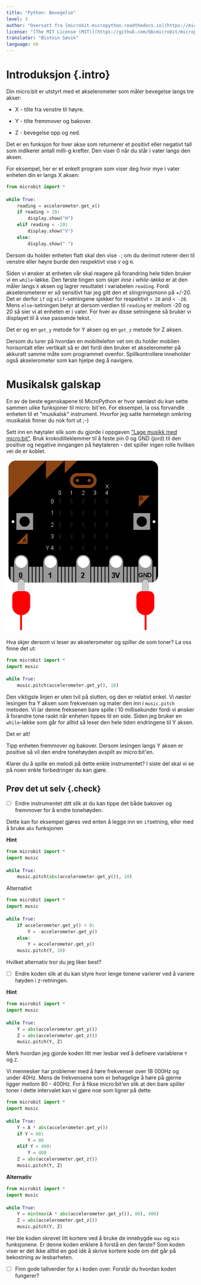 ```yaml
---
title: "Python: Bevegelse"
level: 3
author: "Oversatt fra [microbit-micropython.readthedocs.io](https://microbit-micropython.readthedocs.io/en/latest/tutorials/movement.html)"
license: "[The MIT License (MIT)](https://github.com/bbcmicrobit/micropython/blob/master/LICENSE)"
translator: "Øistein Søvik"
language: nb
---
```



# Introduksjon {.intro}

Din micro:bit er utstyrt med et akselerometer som måler bevegelse langs tre akser:

* X - tilte fra venstre til høyre.

* Y - tilte fremmover og bakover.

* Z - bevegelse opp og ned.

Det er en funksjon for hver akse som returnerer et positivt eller negativt tall
som indikerer antall milli-g krefter. Den viser 0 når du står i vater langs
den aksen.

For eksempel, her er et enkelt program som viser deg hvor mye i vater enheten
din er langs X aksen:

```python
from microbit import *

while True:
    reading = accelerometer.get_x()
    if reading > 20:
        display.show("H")
    elif reading < -20:
        display.show("V")
    else:
        display.show("-")
```

Dersom du holder enheten flatt skal den vise `-`; om du derimot roterer den til
venstre eller høyre burde den respektivt vise `V` og `H`.

Siden vi ønsker at enheten vår skal reagere på forandring hele tiden bruker vi
en `while`-løkke. Den første tingen som skjer *inne i while-løkka* er at den
måler langs `X` aksen og lagrer resultatet i variabelen `reading`. Fordi
akselerometerer er *så* sensitivt har jeg gitt den et slingringsmonn på +/-20.
Det er derfor `if` og `elif`-setningene sjekker for respektivt `> 20` and `<
-20`. Mens `else`-setningen betyr at dersom verdien til `reading` er mellom -20
og 20 så sier vi at enheten er i vater. For hver av disse setningene så bruker
vi displayet til å vise passende tekst.

Det er og en `get_y` metode for Y aksen og en `get_z` metode for Z aksen.

Dersom du lurer på hvordan en mobiltelefon vet om du holder mobilen horisontalt
eller vertikalt så er det fordi den bruker et akselerometer på akkuratt samme
måte som programmet ovenfor. Spillkontrollere inneholder også akselerometer som
kan hjelpe deg å navigere.


# Musikalsk galskap

En av de beste egenskapene til MicroPython er hvor sømløst du kan sette sammen
ulike funksjoner til micro: bit'en. For eksempel, la oss forvandle enheten til
et "musikalsk" instrument. Hvorfor jeg satte hermetegn omkring musikalsk finner
du nok fort ut ;-)

Sett inn en høytaler slik som du gjorde i oppgaven ["Lage musikk med
micro:bit"](../python_musikk/python_musikk.html). Bruk krokodilleklemmer til å feste
pin 0 og GND (jord) til den positive og negative inngangen på høytaleren - det
spiller ingen rolle hvilken vei de er koblet.

![Bilde av en micro'bit med krokodilleklemmer til pin 0 og GND](pin0-gnd.png)

Hva skjer dersom vi leser av akselerometer og spiller de som toner? La oss finne
det ut:

```python
from microbit import *
import music

while True:
    music.pitch(accelerometer.get_y(), 10)
```

Den viktigste linjen er uten tvil på slutten, og den er relativt enkel. Vi
*nøster* lesingen fra Y aksen som frekvensen og mater den inn i `music.pitch`
metoden. Vi lar denne freksenen bare spille i 10 millisekunder fordi vi ønsker å
forandre tone raskt når enheten tippes til en side. Siden jeg bruker en
`while`-løkke som går for alltid så leser den hele tiden endringene til Y aksen.

Det er alt!

Tipp enheten fremmover og bakover. Dersom lesingen langs Y aksen er positive så
vil den endre tonehøyden avspilt av micro:bit'en.

Klarer du å spille en melodi på dette enkle instrumentet? I siste del skal vi se
på noen enkle forbedringer du kan gjøre.

## Prøv det ut selv {.check}

- [ ] Endre instrumentet ditt slik at du kan tippe det både bakover og fremmover for å endre tonehøyden.

Dette kan for eksempel gjøres ved enten å legge inn en `if`setning, eller med å bruke `abs` funksjonen

<toggle>
  <strong>Hint</strong>
  <hide>

```python
from microbit import *
import music

while True:
    music.pitch(abs(accelerometer.get_y()), 10)
```

Alternativt

```python
from microbit import *
import music

while True:
    if accelerometer.get_y() < 0:
        Y = -accelerometer.get_y()
    else:
        Y = accelerometer.get_y()
    music.pitch(Y, 10)
```

Hvilket alternativ tror du jeg liker best?

</hide>
</toggle>

- [ ] Endre koden slik at du kan styre hvor lenge tonene varierer ved å variere høyden i z-retningen.

<toggle>
  <strong>Hint</strong>
  <hide>

```python
from microbit import *
import music

while True:
    Y = abs(accelerometer.get_y())
    Z = abs(accelerometer.get_z())
    music.pitch(Y, Z)
```

Merk hvordan jeg gjorde koden litt mer lesbar ved å definere variablene `Y` og `Z`.

</hide>
</toggle>

Vi mennesker har problemer med å høre frekvenser over 18 000Hz og under 40Hz.
Mens de frekvensene som er behagelige å høre på gjerne ligger mellom 80 - 400Hz.
For å fikse micro:bit'en slik at den bare spiller toner i dette intervalet kan vi
gjøre noe som ligner på dette

```python
from microbit import *
import music

while True:
    Y = A * abs(accelerometer.get_y())
    if Y < 80:
        Y = 80
    elif Y > 400:
        Y = 400
    Z = abs(accelerometer.get_z())
    music.pitch(Y, Z)
```

<toggle>
  <strong>Alternativ</strong>
  <hide>

```python
from microbit import *
import music

while True:
    Y = min(max(A * abs(accelerometer.get_y()), 80), 400)
    Z = abs(accelerometer.get_z())
    music.pitch(Y, Z)
```

Her ble koden skrevet litt kortere ved å bruke de innebygde `max` og `min`
funksjonene. Er denne koden enklere å forstå en den første? Som koden viser er
det ikke alltid en god idè å skrive kortere kode om det går på bekostning av
lesbarheten.

</hide>
</toggle>

- [ ] Finn gode tallverdier for `A` i koden over. Forstår du hvordan koden fungerer?

